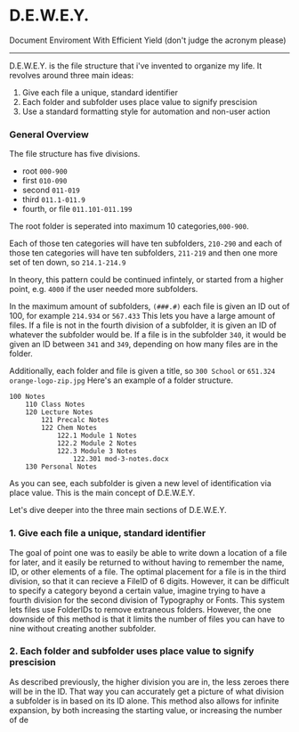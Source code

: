 # D.E.W.E.Y.
Document Enviroment With Efficient Yield
(don't judge the acronym please)

---

D.E.W.E.Y. is the file structure that i've invented to organize my life. It revolves around three main ideas:
  1. Give each file a unique, standard identifier
  2. Each folder and subfolder uses place value to signify prescision
  3. Use a standard formatting style for automation and non-user action

### General Overview

The file structure has five divisions.
- root `000-900`
- first `010-090`
- second `011-019`
- third `011.1-011.9`
- fourth, or file `011.101-011.199`


The root folder is seperated into maximum 10 categories,`000-900`.

Each of those ten categories will have ten subfolders, `210-290`
and each of those ten categories will have ten subfolders, `211-219`
and then one more set of ten down, so `214.1-214.9`

In theory, this pattern could be continued infintely, or started from a higher point, e.g. `4000` if the user needed more subfolders.


In the maximum amount of subfolders, `(###.#)` each file is given an ID out of 100, for example
`214.934` or `567.433`
This lets you have a large amount of files. If a file is not in the fourth division of a subfolder, it is given an ID of whatever the subfolder would be. 
If a file is in the subfolder `340`, it would be given an ID between `341` and `349`, depending on how many files are in the folder.

Additionally, each folder and file is given a title, so `300 School` or `651.324 orange-logo-zip.jpg`
Here's an example of a folder structure.
```
100 Notes
	110 Class Notes
	120 Lecture Notes
		121 Precalc Notes
		122 Chem Notes
			122.1 Module 1 Notes
			122.2 Module 2 Notes
			122.3 Module 3 Notes
				122.301 mod-3-notes.docx
	130 Personal Notes
```
As you can see, each subfolder is given a new level of identification via place value. This is the main concept of D.E.W.E.Y.

Let's dive deeper into the three main sections of D.E.W.E.Y.


### 1. Give each file a unique, standard identifier
The goal of point one was to easily be able to write down a location of a file for later, and it easily be returned to without having to remember the name, ID, or other elements of a file. The optimal placement for a file is in the third division, so that it can recieve a FileID of 6 digits. However, it can be difficult to specify a category beyond a certain value, imagine trying to have a fourth division for the second division of Typography or Fonts.
This system lets files use FolderIDs to remove extraneous folders. However, the one downside of this method is that it limits the number of files you can have to nine without creating another subfolder.

### 2. Each folder and subfolder uses place value to signify prescision
As described previously, the higher division you are in, the less zeroes there will be in the ID. That way you can accurately get a picture of what division a subfolder is in based on its ID alone. This method also allows for infinite expansion, by both increasing the starting value, or increasing the number of de
